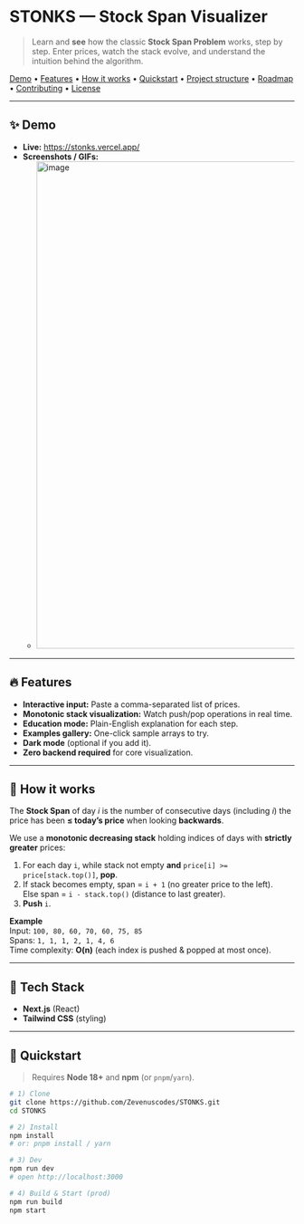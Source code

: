 # STONKS — Stock Span Visualizer

> Learn and **see** how the classic **Stock Span Problem** works, step by step. Enter prices, watch the stack evolve, and understand the intuition behind the algorithm.

<p align="left">
  <a href="#-demo">Demo</a> •
  <a href="#-features">Features</a> •
  <a href="#-how-it-works">How it works</a> •
  <a href="#-quickstart">Quickstart</a> •
  <a href="#-project-structure">Project structure</a> •
  <a href="#-roadmap">Roadmap</a> •
  <a href="#-contributing">Contributing</a> •
  <a href="#-license">License</a>
</p>

---

## ✨ Demo

- **Live:** https://stonks.vercel.app/
- **Screenshots / GIFs:**  
  - <img width="1908" height="861" alt="image" src="https://github.com/user-attachments/assets/7367888b-792d-4f38-ba3e-a49dd9f82376" />



---

## 🔥 Features

- **Interactive input:** Paste a comma-separated list of prices.
- **Monotonic stack visualization:** Watch push/pop operations in real time.
- **Education mode:** Plain-English explanation for each step.
- **Examples gallery:** One-click sample arrays to try.
- **Dark mode** (optional if you add it).
- **Zero backend required** for core visualization.

---

## 🧠 How it works

The **Stock Span** of day *i* is the number of consecutive days (including *i*) the price has been **≤ today’s price** when looking **backwards**.

We use a **monotonic decreasing stack** holding indices of days with **strictly greater** prices:

1. For each day `i`, while stack not empty **and** `price[i] >= price[stack.top()]`, **pop**.
2. If stack becomes empty, span = `i + 1` (no greater price to the left).  
   Else span = `i - stack.top()` (distance to last greater).
3. **Push** `i`.

**Example**  
Input: `100, 80, 60, 70, 60, 75, 85`  
Spans: `1, 1, 1, 2, 1, 4, 6`  
Time complexity: **O(n)** (each index is pushed & popped at most once).

---

## 🧰 Tech Stack

- **Next.js** (React)
- **Tailwind CSS** (styling)


---

## 🚀 Quickstart

> Requires **Node 18+** and **npm** (or `pnpm`/`yarn`).

```bash
# 1) Clone
git clone https://github.com/Zevenuscodes/STONKS.git
cd STONKS

# 2) Install
npm install
# or: pnpm install / yarn

# 3) Dev
npm run dev
# open http://localhost:3000

# 4) Build & Start (prod)
npm run build
npm start

